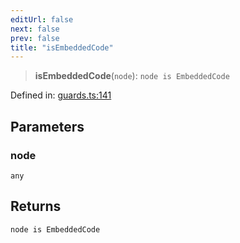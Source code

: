 ```yaml
---
editUrl: false
next: false
prev: false
title: "isEmbeddedCode"
---
```


> **isEmbeddedCode**(`node`): `node is EmbeddedCode`

Defined in: [guards.ts:141](https://github.com/rcs-agents/rcs-lang/blob/44f56387ee45f73805b6a88a5582e17ead444456/packages/ast/src/guards.ts#L141)

## Parameters

### node

`any`

## Returns

`node is EmbeddedCode`
